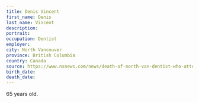 ```yaml
---
title: Denis Vincent
first_name: Denis
last_name: Vincent
description: 
portrait: 
occupation: Dentist
employer: 
city: North Vancouver
province: British Columbia
country: Canada
source: https://www.nsnews.com/news/death-of-north-van-dentist-who-attended-conference-confirmed-as-covid-caused-1.24109897
birth_date: 
death_date: 
---
```


65 years old.